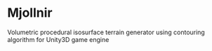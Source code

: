 # Mjollnir
Volumetric procedural isosurface terrain generator using contouring algorithm for Unity3D game engine
